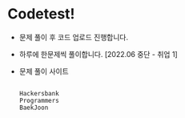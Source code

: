 # Codetest!

- 문제 풀이 후 코드 업로드 진행합니다.
- 하루에 한문제씩 풀이합니다. 
  [2022.06 중단 - 취업 1]

- 문제 풀이 사이트
  <pre>
  <code>
  Hackersbank
  Programmers
  BaekJoon
  </code>
  </pre>

